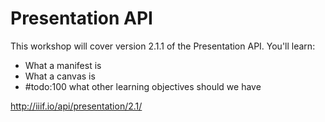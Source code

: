 # Presentation API

This workshop will cover version 2.1.1 of the Presentation API. You'll learn:

- What a manifest is
- What a canvas is
- #todo:100 what other learning objectives should we have

http://iiif.io/api/presentation/2.1/
